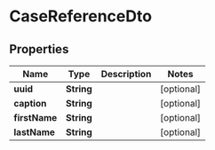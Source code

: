 # CaseReferenceDto

## Properties

| Name          | Type       | Description | Notes      |
| ------------- | ---------- | ----------- | ---------- |
| **uuid**      | **String** |             | [optional] |
| **caption**   | **String** |             | [optional] |
| **firstName** | **String** |             | [optional] |
| **lastName**  | **String** |             | [optional] |
